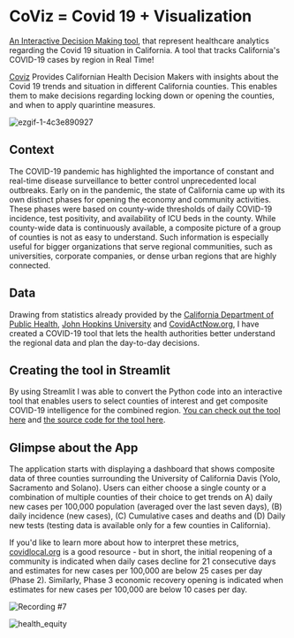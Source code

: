 # CoViz = Covid 19 + Visualization 
[An Interactive Decision Making tool](https://alymaatouk-coviz-covid-app-9v99om.streamlitapp.com/), that represent healthcare analytics regarding the Covid 19 situation in California. A tool that tracks California's COVID-19 cases by region in Real Time!

[Coviz](https://alymaatouk-coviz-covid-app-9v99om.streamlitapp.com/) Provides Californian Health Decision Makers with insights about the Covid 19 trends and situation in different California counties. This enables them to make decisions regarding locking down or opening the counties, and when to apply quarintine measures.

![ezgif-1-4c3e890927](https://user-images.githubusercontent.com/115188345/194586803-2977959b-ce1c-441a-8d7d-b784f63aaac4.gif)

## Context

The COVID-19 pandemic has highlighted the importance of constant and real-time disease surveillance to better control unprecedented local outbreaks. Early on in the pandemic, the state of California came up with its own distinct phases for opening the economy and community activities. These phases were based on county-wide thresholds of daily COVID-19 incidence, test positivity, and availability of ICU beds in the county. While county-wide data is continuously available, a composite picture of a group of counties is not as easy to understand. Such information is especially useful for bigger organizations that serve regional communities, such as universities, corporate companies, or dense urban regions that are highly connected.

## Data 

Drawing from statistics already provided by the [California Department of Public Health](https://covid19.ca.gov/), [John Hopkins University](https://github.com/CSSEGISandData/COVID-19) and [CovidActNow.org](https://covidactnow.org/?s=1337332), I have created a COVID-19 tool that lets the health authorities better understand the regional data and plan the day-to-day decisions.

## Creating the tool in Streamlit

By using Streamlit I was able to convert the Python code into an interactive tool that enables users to select counties of interest and get composite COVID-19 intelligence for the combined region. [You can check out the tool here](https://alymaatouk-coviz-covid-app-9v99om.streamlitapp.com/) and [the source code for the tool here](https://github.com/alymaatouk/CoViz/blob/main/COVID_app.py).

## Glimpse about the App

The application starts with displaying a dashboard that shows composite data of three counties surrounding the University of California Davis (Yolo, Sacramento and Solano). Users can either choose a single county or a combination of multiple counties of their choice to get trends on A) daily new cases per 100,000 population (averaged over the last seven days), (B) daily incidence (new cases), (C) Cumulative cases and deaths and (D) Daily new tests (testing data is available only for a few counties in California).

If you'd like to learn more about how to interpret these metrics, [covidlocal.org](https://covidlocal.org/) is a good resource - but in short, the initial reopening of a community is indicated when daily cases decline for 21 consecutive days and estimates for new cases per 100,000 are below 25 cases per day (Phase 2). Similarly, Phase 3 economic recovery opening is indicated when estimates for new cases per 100,000 are below 10 cases per day.

![Recording #7](https://user-images.githubusercontent.com/115188345/194589199-cea80001-f83a-484e-9be4-aee40e96375e.gif)

![health_equity](https://user-images.githubusercontent.com/115188345/194590192-82e574f8-ee51-4f62-ac10-bc400b38e530.gif)

